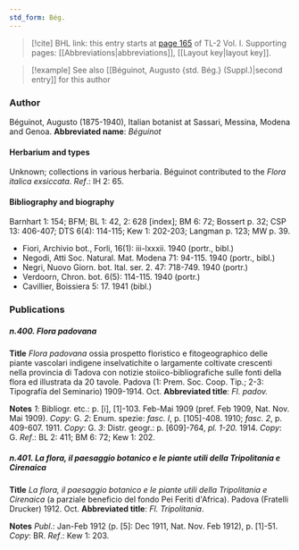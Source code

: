 ```yaml
---
std_form: Bég.
---
```


> [!cite] BHL link: this entry starts at [page 165](https://www.biodiversitylibrary.org/page/33120296) of TL-2 Vol. I.
> Supporting pages: [[Abbreviations|abbreviations]], [[Layout key|layout key]].

> [!example] See also [[Béguinot, Augusto {std. Bég.} (Suppl.)|second entry]] for this author

### Author

Béguinot, Augusto (1875-1940), Italian botanist at Sassari, Messina, Modena and Genoa. 
**Abbreviated name**: *Béguinot*

#### Herbarium and types

Unknown; collections in various herbaria. Béguinot contributed to the *Flora italica exsiccata*.
*Ref*.: IH 2: 65.

#### Bibliography and biography

Barnhart 1: 154; BFM; BL 1: 42, 2: 628 \[index\]; BM 6: 72; Bossert p. 32; CSP 13: 406-407; DTS 6(4): 114-115; Kew 1: 202-203; Langman p. 123; MW p. 39.
- Fiori, Archivio bot., Forli, 16(1): iii-lxxxii. 1940 (portr., bibl.)
- Negodi, Atti Soc. Natural. Mat. Modena 71: 94-115. 1940 (portr., bibl.)
- Negri, Nuovo Giorn. bot. Ital. ser. 2. 47: 718-749. 1940 (portr.)
- Verdoorn, Chron. bot. 6(5): 114-115. 1940 (portr.)
- Cavillier, Boissiera 5: 17. 1941 (bibl.)

### Publications

##### n.400. Flora padovana

**Title**
*Flora padovana* ossia prospetto floristico e fitogeographico delle piante vascolari indigene inselvatichite o largamente coltivate crescenti nella provincia di Tadova con notizie stoiico-bibliografiche sulle fonti della flora ed illustrata da 20 tavole. Padova (1: Prem. Soc. Coop. Tip.; 2-3: Tipografía del Seminario) 1909-1914. Oct.
**Abbreviated title**: *Fl. padov.*

**Notes**
*1*: Bibliogr. etc.: p. \[i\], \[1\]-103. Feb-Mai 1909 (pref. Feb 1909, Nat. Nov. Mai 1909).
*Copy*: G.
*2*: Enum. spezie: *fasc. I*, p. \[105\]-408. 1910; *fasc. 2*, p. 409-607. 1911. *Copy*: G.
*3*: Distr. geogr.: p. \[609\]-764, *pl. 1-20.* 1914. *Copy*: G.
*Ref*.: BL 2: 411; BM 6: 72; Kew 1: 202.

##### n.401. La flora, il paesaggio botanico e le piante utili della Tripolitania e Cirenaica

**Title**
*La flora, il paesaggio botanico e le piante utili della Tripolitania e Cirenaica* (a parziale beneficio del fondo Pei Feriti d'Africa). Padova (Fratelli Drucker) 1912. Oct.
**Abbreviated title**: *Fl. Tripolitania*.

**Notes**
*Publ*.: Jan-Feb 1912 (p. \[5\]: Dec 1911, Nat. Nov. Feb 1912), p. \[1\]-51. *Copy*: BR.
*Ref*.: Kew 1: 203.

